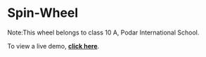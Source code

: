 # Spin-Wheel
Note:This wheel belongs to class 10 A, Podar International School.

To view a live demo, **[click here](https://atharvab8921.github.io/Spin-Wheel/)**.
